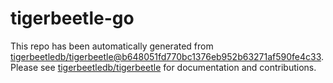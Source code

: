 # tigerbeetle-go
This repo has been automatically generated from [tigerbeetledb/tigerbeetle@b648051fd770bc1376eb952b63271af590fe4c33](https://github.com/tigerbeetledb/tigerbeetle/commit/b648051fd770bc1376eb952b63271af590fe4c33). Please see [tigerbeetledb/tigerbeetle](https://github.com/tigerbeetledb/tigerbeetle) for documentation and contributions.
